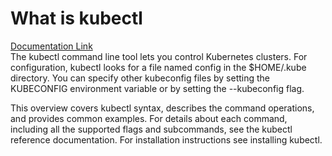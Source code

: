 # What is kubectl
[Documentation Link](https://kubernetes.io/docs/reference/kubectl/overview/)  
The kubectl command line tool lets you control Kubernetes clusters. For configuration, kubectl looks for a file named config in the $HOME/.kube directory. You can specify other kubeconfig files by setting the KUBECONFIG environment variable or by setting the --kubeconfig flag.

This overview covers kubectl syntax, describes the command operations, and provides common examples. For details about each command, including all the supported flags and subcommands, see the kubectl reference documentation. For installation instructions see installing kubectl.